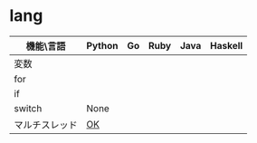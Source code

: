 # lang

|  機能\言語  |  Python  |  Go  |  Ruby  |  Java  |  Haskell  |
| ---- | ---- | ---- |  ---- |  ---- |  ---- |
|変数||
|for||
|if|
|switch|None||
|マルチスレッド|[OK](https://qiita.com/tchnkmr/items/b05f321fa315bbce4f77)|||
